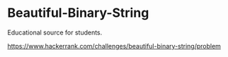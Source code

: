 # Beautiful-Binary-String
Educational source for students.

https://www.hackerrank.com/challenges/beautiful-binary-string/problem

